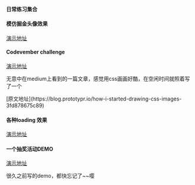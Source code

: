 #### 日常练习集合

#### 模仿掘金头像效果 
[演示地址](https://iamlqyfly.github.io/dailyStudy/animation/avatar.html)

#### Codevember challenge  
[演示地址](https://iamlqyfly.github.io/dailyStudy/animation/drawMouse.html) 
<p style="font-size: 14px">无意中在medium上看到的一篇文章，感觉用css画画好酷，在空闲时间就照着写了一个<p>
[原文地址](https://blog.prototypr.io/how-i-started-drawing-css-images-3fd878675c89)

####  各种loading 效果 
[演示地址](https://iamlqyfly.github.io/dailyStudy/animation/loading.html)

#### 一个抽奖活动DEMO 
[演示地址](https://iamlqyfly.github.io/dailyStudy/animation/lottery.html)
<p style="font-size:14px">很久之前写的demo，都快忘记了~~嘤</pgit>
